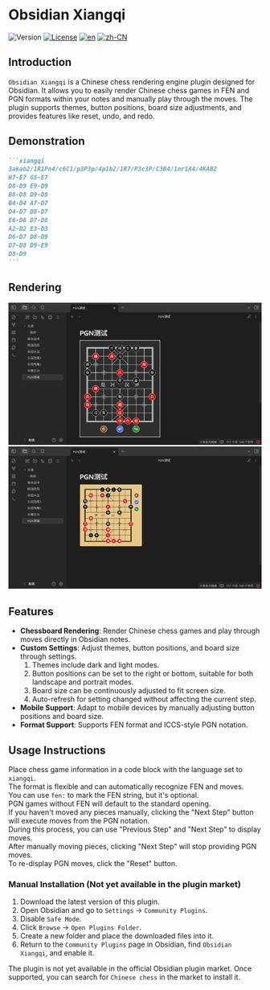 # Obsidian Xiangqi

![Version](https://img.shields.io/badge/version-1.0.0-blue.svg)
[![License](https://img.shields.io/badge/license-MIT-green.svg)](./LICENSE)
[![en](https://img.shields.io/badge/lang-English-blue)](./README.MD)
[![zh-CN](https://img.shields.io/badge/lang-简体中文-green)](./README.zh-CN.MD)

## Introduction

`Obsidian Xiangqi` is a Chinese chess rendering engine plugin designed for Obsidian. It allows you to easily render Chinese chess games in FEN and PGN formats within your notes and manually play through the moves. The plugin supports themes, button positions, board size adjustments, and provides features like reset, undo, and redo.

## Demonstration

````markdown
```xiangqi
3akab2/1R1Pn4/c6C1/p3P3p/4p1b2/1R7/P3c3P/C3B4/1nr1A4/4KAB2
H7-E7 G5-E7
D8-D9 E9-D9
B8-D8 D9-D8
B4-D4 A7-D7
D4-D7 D8-D7
E6-D6 D7-D8
A2-D2 E3-D3
D6-D7 D8-D9
D7-D8 D9-E9
D8-D9
```
````

## Rendering

![pgnShow](./IMAGE/pgnShow.png)
![Show](./IMAGE/Show.png)

## Features

- **Chessboard Rendering**: Render Chinese chess games and play through moves directly in Obsidian notes.
- **Custom Settings**: Adjust themes, button positions, and board size through settings.
  1. Themes include dark and light modes.
  2. Button positions can be set to the right or bottom, suitable for both landscape and portrait modes.
  3. Board size can be continuously adjusted to fit screen size.
  4. Auto-refresh for setting changed without affecting the current step.
- **Mobile Support**: Adapt to mobile devices by manually adjusting button positions and board size.
- **Format Support**: Supports FEN format and ICCS-style PGN notation.

## Usage Instructions

Place chess game information in a code block with the language set to `xiangqi`.  
The format is flexible and can automatically recognize FEN and moves.  
You can use `fen:` to mark the FEN string, but it's optional.  
PGN games without FEN will default to the standard opening.  
If you haven't moved any pieces manually, clicking the "Next Step" button will execute moves from the PGN notation.  
During this process, you can use "Previous Step" and "Next Step" to display moves.  
After manually moving pieces, clicking "Next Step" will stop providing PGN moves.  
To re-display PGN moves, click the "Reset" button.

### Manual Installation (Not yet available in the plugin market)

1. Download the latest version of this plugin.
2. Open Obsidian and go to `Settings` -> `Community Plugins`.
3. Disable `Safe Mode`.
4. Click `Browse` -> `Open Plugins Folder`.
5. Create a new folder and place the downloaded files into it.
6. Return to the `Community Plugins` page in Obsidian, find `Obsidian Xiangqi`, and enable it.

The plugin is not yet available in the official Obsidian plugin market. Once supported, you can search for `Chinese chess` in the market to install it.
